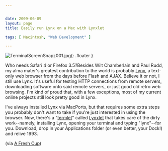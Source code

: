 ```yaml
---


date: 2009-06-09
layout: page
title: Easily run Lynx on a Mac with Lynxlet

tags: [ Macintosh, "Web Development" ]

---
```


![TerminalScreenSnapz001.jpg](/uploads/2009/06/terminalscreensnapz001.jpg){: .floater }

Who needs Safari 4 or Firefox 3.5?Besides Wilt Chamberlain and Paul Rudd, my
alma mater's greatest contribution to the world is probably
[Lynx](http://en.wikipedia.org/wiki/Lynx_(web_browser)), a text-only web
browser from the days before Flash and AJAX. Believe it or not, I still
use Lynx. It's useful for testing HTTP connections from remote servers,
downloading software onto said remote servers, or just good old retro
web browsing. I'm kind of proud that, with a few exceptions, most of my
current online projects still look pretty good in Lynx.

I've always installed Lynx via MacPorts, but that requires some extra
steps you probably don't want to take if you're just interested in using
the browser. Now, there's a "[termlet](http://habilis.net/termlet/)"
called [Lynxlet](http://habilis.net/lynxlet/) that takes care of the
dirty work--namely, installing Lynx, opening your terminal and typing
"lynx"--for you. Download, drop in your Applications folder (or even
better, your Dock!) and relive 1993.

(via [A Fresh Cup](http://afreshcup.com/2009/06/08/double-shot-469/))
